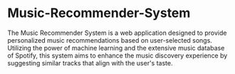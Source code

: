 # Music-Recommender-System
The Music Recommender System is a web application designed to provide personalized music recommendations based on user-selected songs. Utilizing the power of machine learning and the extensive music database of Spotify, this system aims to enhance the music discovery experience by suggesting similar tracks that align with the user's taste.
